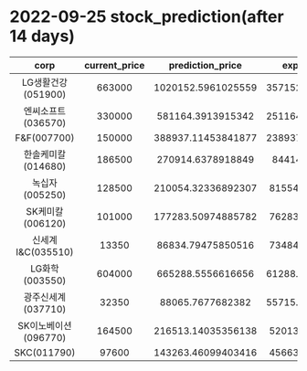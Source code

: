 # 2022-09-25 stock_prediction(after 14 days)

|   corp   |   current_price   |   prediction_price   |   expected_profit   |
|:--------:|:-----------------:|:--------------------:|:-------------------:|
|LG생활건강(051900)|663000|1020152.5961025559|357152.59610255586|
|엔씨소프트(036570)|330000|581164.3913915342|251164.39139153424|
|F&F(007700)|150000|388937.11453841877|238937.11453841877|
|한솔케미칼(014680)|186500|270914.6378918849|84414.6378918849|
|녹십자(005250)|128500|210054.32336892307|81554.32336892307|
|SK케미칼(006120)|101000|177283.50974885782|76283.50974885782|
|신세계 I&C(035510)|13350|86834.79475850516|73484.79475850516|
|LG화학(003550)|604000|665288.5556616656|61288.555661665625|
|광주신세계(037710)|32350|88065.7677682382|55715.767768238205|
|SK이노베이션(096770)|164500|216513.14035356138|52013.14035356138|
|SKC(011790)|97600|143263.46099403416|45663.46099403416|
